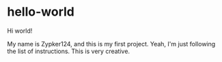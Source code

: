 # hello-world


Hi world!

My name is Zypker124, and this is my first project. Yeah, I'm just following the list of instructions. This is very creative.
